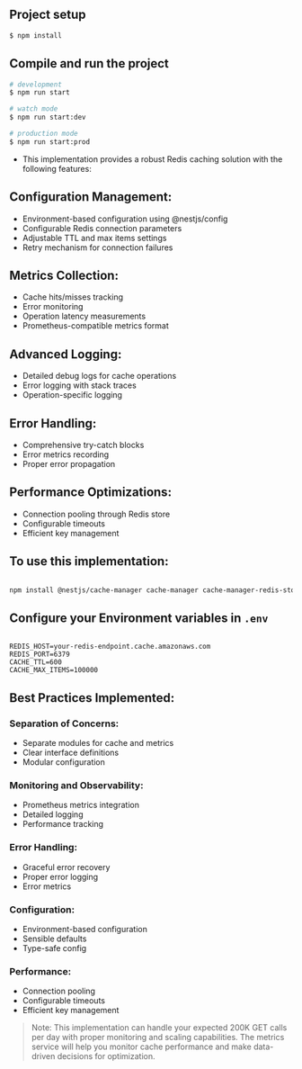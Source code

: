 ## Project setup

```bash
$ npm install
```

## Compile and run the project

```bash
# development
$ npm run start

# watch mode
$ npm run start:dev

# production mode
$ npm run start:prod
```

* This implementation provides a robust Redis caching solution with the following features:

## Configuration Management:


* Environment-based configuration using @nestjs/config
* Configurable Redis connection parameters
* Adjustable TTL and max items settings
* Retry mechanism for connection failures


## Metrics Collection:

* Cache hits/misses tracking
* Error monitoring
* Operation latency measurements
* Prometheus-compatible metrics format

## Advanced Logging:

* Detailed debug logs for cache operations
* Error logging with stack traces
* Operation-specific logging

## Error Handling:

* Comprehensive try-catch blocks
* Error metrics recording
* Proper error propagation


## Performance Optimizations:

* Connection pooling through Redis store
* Configurable timeouts
* Efficient key management

## To use this implementation:

```bash

npm install @nestjs/cache-manager cache-manager cache-manager-redis-store @nestjs/config pino prom-client
```

## Configure your Environment variables in ```.env```

```env

REDIS_HOST=your-redis-endpoint.cache.amazonaws.com
REDIS_PORT=6379
CACHE_TTL=600
CACHE_MAX_ITEMS=100000
```

## Best Practices Implemented:

### Separation of Concerns:

* Separate modules for cache and metrics
* Clear interface definitions
* Modular configuration

### Monitoring and Observability:

* Prometheus metrics integration
* Detailed logging
* Performance tracking

### Error Handling:

* Graceful error recovery
* Proper error logging
* Error metrics

### Configuration:

* Environment-based configuration
* Sensible defaults
* Type-safe config

### Performance:

* Connection pooling
* Configurable timeouts
* Efficient key management

> Note: This implementation can handle your expected 200K GET calls per day with proper monitoring and scaling capabilities. The metrics service will help you monitor cache performance and make data-driven decisions for optimization.